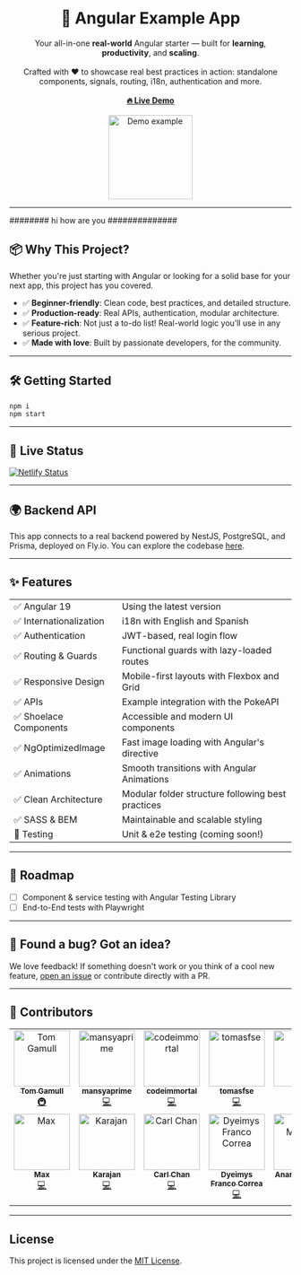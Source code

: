<div align="center">
  <h1>🚀 Angular Example App</h1>

  <p>
    Your all-in-one <strong>real-world</strong> Angular starter — built for <strong>learning</strong>, <strong>productivity</strong>, and <strong>scaling</strong>.
    <br><br>
    Crafted with ❤️ to showcase real best practices in action: standalone components, signals, routing, i18n, authentication and more.
    <br><br>
    <a href="https://angular-example-app.netlify.app/" target="_blank"><strong>🔥 Live Demo</strong></a>
    <br><br>
    <img src="https://res.cloudinary.com/ismaestro/image/upload/angularexampleapp/assets/images/ash-pikachu.png" alt="Demo example" width="150"/>
  </p>
</div>

---
########
hi how are you
##############

## 📦 Why This Project?

Whether you're just starting with Angular or looking for a solid base for your next app, this project has you covered.

- ✅ **Beginner-friendly**: Clean code, best practices, and detailed structure.
- ✅ **Production-ready**: Real APIs, authentication, modular architecture.
- ✅ **Feature-rich**: Not just a to-do list! Real-world logic you’ll use in any serious project.
- ✅ **Made with love**: Built by passionate developers, for the community.

---

## 🛠️ Getting Started

```bash
npm i
npm start
```

---

## 🚨 Live Status

[![Netlify Status](https://api.netlify.com/api/v1/badges/f593abee-25b9-424a-bd54-6bc52aff7230/deploy-status)](https://app.netlify.com/sites/angular-example-app/deploys)

---

## 🌍 Backend API

This app connects to a real backend powered by NestJS, PostgreSQL, and Prisma, deployed on Fly.io. You can explore the codebase [here](https://github.com/Ismaestro/nestjs-example-app).

---

## ✨ Features

|                         |                                                   |
| ----------------------- | ------------------------------------------------- |
| ✅ Angular 19           | Using the latest version                          |
| ✅ Internationalization | i18n with English and Spanish                     |
| ✅ Authentication       | JWT-based, real login flow                        |
| ✅ Routing & Guards     | Functional guards with lazy-loaded routes         |
| ✅ Responsive Design    | Mobile-first layouts with Flexbox and Grid        |
| ✅ APIs                 | Example integration with the PokeAPI              |
| ✅ Shoelace Components  | Accessible and modern UI components               |
| ✅ NgOptimizedImage     | Fast image loading with Angular's directive       |
| ✅ Animations           | Smooth transitions with Angular Animations        |
| ✅ Clean Architecture   | Modular folder structure following best practices |
| ✅ SASS & BEM           | Maintainable and scalable styling                 |
| 🧪 Testing              | Unit & e2e testing (coming soon!)                 |

---

## 🧩 Roadmap

- [ ] Component & service testing with Angular Testing Library
- [ ] End-to-End tests with Playwright

---

## 🐛 Found a bug? Got an idea?

We love feedback! If something doesn't work or you think of a cool new feature, [open an issue](https://github.com/Ismaestro/angular-example-app/issues/new) or contribute directly with a PR.

---

## 🤝 Contributors

<!-- ALL-CONTRIBUTORS-LIST:START - Do not remove or modify this section -->
<!-- prettier-ignore-start -->
<!-- markdownlint-disable -->
<table>
  <tbody>
    <tr>
      <td align="center" valign="top" width="14.28%"><a href="https://magicalyak.org"><img src="https://avatars.githubusercontent.com/u/6165889?v=4?s=100" width="100px;" alt="Tom Gamull"/><br /><sub><b>Tom Gamull</b></sub></a><br /><a href="#infra-magicalyak" title="Infrastructure (Hosting, Build-Tools, etc)">🚇</a></td>
      <td align="center" valign="top" width="14.28%"><a href="https://github.com/mansya"><img src="https://avatars.githubusercontent.com/u/33461607?v=4?s=100" width="100px;" alt="mansyaprime"/><br /><sub><b>mansyaprime</b></sub></a><br /><a href="#code-mansya" title="Code">💻</a></td>
      <td align="center" valign="top" width="14.28%"><a href="https://github.com/codeimmortal"><img src="https://avatars.githubusercontent.com/u/16804408?v=4?s=100" width="100px;" alt="codeimmortal"/><br /><sub><b>codeimmortal</b></sub></a><br /><a href="#code-codeimmortal" title="Code">💻</a></td>
      <td align="center" valign="top" width="14.28%"><a href="https://github.com/tomasfse"><img src="https://avatars.githubusercontent.com/u/22914697?v=4?s=100" width="100px;" alt="tomasfse"/><br /><sub><b>tomasfse</b></sub></a><br /><a href="#code-tomasfse" title="Code">💻</a></td>
      <td align="center" valign="top" width="14.28%"><a href="https://golu7679.github.io"><img src="https://avatars.githubusercontent.com/u/55990159?v=4?s=100" width="100px;" alt="golu"/><br /><sub><b>golu</b></sub></a><br /><a href="#code-golu7679" title="Code">💻</a></td>
      <td align="center" valign="top" width="14.28%"><a href="https://github.com/microsoft/Secure-Supply-Chain/"><img src="https://avatars.githubusercontent.com/u/90811840?v=4?s=100" width="100px;" alt="rancyr"/><br /><sub><b>rancyr</b></sub></a><br /><a href="#code-v-rr" title="Code">💻</a></td>
      <td align="center" valign="top" width="14.28%"><a href="http://www.codingphase.com"><img src="https://avatars.githubusercontent.com/u/26421899?v=4?s=100" width="100px;" alt="codingphasedotcom"/><br /><sub><b>codingphasedotcom</b></sub></a><br /><a href="#code-codingphasedotcom" title="Code">💻</a></td>
    </tr>
    <tr>
      <td align="center" valign="top" width="14.28%"><a href="https://github.com/scip92"><img src="https://avatars.githubusercontent.com/u/15237896?v=4?s=100" width="100px;" alt="Max"/><br /><sub><b>Max</b></sub></a><br /><a href="#code-scip92" title="Code">💻</a></td>
      <td align="center" valign="top" width="14.28%"><a href="https://github.com/HerbertKarajan"><img src="https://avatars.githubusercontent.com/u/20851191?v=4?s=100" width="100px;" alt="Karajan"/><br /><sub><b>Karajan</b></sub></a><br /><a href="#code-HerbertKarajan" title="Code">💻</a></td>
      <td align="center" valign="top" width="14.28%"><a href="https://github.com/carlchandev"><img src="https://avatars.githubusercontent.com/u/34772941?v=4?s=100" width="100px;" alt="Carl Chan"/><br /><sub><b>Carl Chan</b></sub></a><br /><a href="#code-carlchandev" title="Code">💻</a></td>
      <td align="center" valign="top" width="14.28%"><a href="https://github.com/dyeimys"><img src="https://avatars.githubusercontent.com/u/4250372?v=4?s=100" width="100px;" alt="Dyeimys Franco Correa"/><br /><sub><b>Dyeimys Franco Correa</b></sub></a><br /><a href="#code-dyeimys" title="Code">💻</a></td>
      <td align="center" valign="top" width="14.28%"><a href="https://anartz-mugika.com/qwik-book/es/"><img src="https://avatars.githubusercontent.com/u/5081970?v=4?s=100" width="100px;" alt="Anartz Mugika Ledo"/><br /><sub><b>Anartz Mugika Ledo</b></sub></a><br /><a href="#code-mugan86" title="Code">💻</a></td>
      <td align="center" valign="top" width="14.28%"><a href="https://github.com/OrlPep"><img src="https://avatars.githubusercontent.com/u/171474908?v=4?s=100" width="100px;" alt="OrlPep"/><br /><sub><b>OrlPep</b></sub></a><br /><a href="#orlpep" title="Code">💻</a></td>
    </tr>
  </tbody>
</table>

<!-- markdownlint-restore -->
<!-- prettier-ignore-end -->

<!-- ALL-CONTRIBUTORS-LIST:END -->

---

## License

This project is licensed under the [MIT License](https://github.com/Ismaestro/angular-example-app/blob/master/LICENSE).
